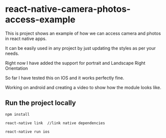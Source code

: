 # react-native-camera-photos-access-example

This is project shows an example of how we can access camera and photos in react native apps.

It can be easily used in any project by just updating the styles as per your needs.

Right now I have added the support for portrait and Landscape Right Orientation

So far I have tested this on IOS and it works perfectly fine.

Working on android and creating a video to show how the module looks like.

## Run the project locally

```
npm install

react-native link  //link native dependencies

react-native run ios
```
